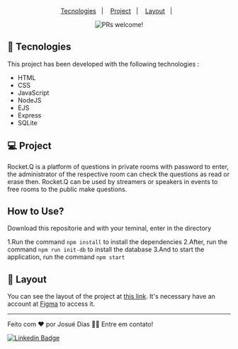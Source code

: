 <p align="center">
  <a href="#-tecnologias">Tecnologies</a>&nbsp;&nbsp;&nbsp;|&nbsp;&nbsp;&nbsp;
  <a href="#-projeto">Project</a>&nbsp;&nbsp;&nbsp;|&nbsp;&nbsp;&nbsp;
  <a href="#-layout">Layout</a>&nbsp;&nbsp;&nbsp;|&nbsp;&nbsp;&nbsp;
</p>

<p align="center">
 <img src="https://img.shields.io/static/v1?label=PRs&message=welcome&color=49AA26&labelColor=000000" alt="PRs welcome!" />
</p>

## 🚀 Tecnologies

This project has been developed with the following technologies :

- HTML
- CSS
- JavaScript
- NodeJS
- EJS
- Express
- SQLite

## 💻 Project
Rocket.Q is a platform of questions in private rooms with password to enter, the administrator of the respective room can check the questions as read or erase then. Rocket.Q can be used by streamers or speakers in events to free rooms to the public make questions.

## How to Use?
Download this repositorie and with your teminal, enter in the directory

  1.Run the command `npm install` to install the dependencies
  2.After, run the command `npm run init-db` to install the database
  3.And to start the application, run the command `npm start` 

## 🔖 Layout
You can see the layout of the project at [this link](https://www.figma.com/community/file/1009821158959690135). It's necessary have an account at [Figma](https://figma.com) to access it.

---

<p>Feito com ❤️ por Josué Dias 👋🏽 Entre em contato!</p>

[![Linkedin Badge](https://img.shields.io/badge/-Josuedias-blue?style=flat-square&logo=Linkedin&logoColor=white&link=https://https://www.linkedin.com/in/nycole-xavier-641271202/)](https://www.linkedin.com/in/josué-dias-271458224/)

